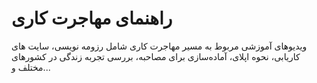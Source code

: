 # راهنمای مهاجرت کاری
ویدیوهای آموزشی مربوط به مسیر مهاجرت کاری شامل رزومه نویسی، سایت های کاریابی، نحوه اپلای، آماده‌سازی برای مصاحبه، بررسی 
تجربه زندگی در کشورهای مختلف و...